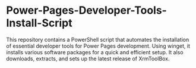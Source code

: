 # Power-Pages-Developer-Tools-Install-Script
This repository contains a PowerShell script that automates the installation of essential developer tools for Power Pages development. Using winget, it installs various software packages for a quick and efficient setup. It also downloads, extracts, and sets up the latest release of XrmToolBox.
